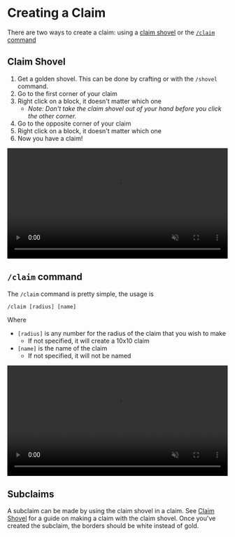 # Creating a Claim

There are two ways to create a claim: using a [claim shovel](#claim-shovel) or the
[`/claim` command](#claim-command)

## Claim Shovel

1. Get a golden shovel.  This can be done by crafting or with the
   `/shovel` command.
1. Go to the first corner of your claim
1. Right click on a block, it doesn't matter which one
    - _Note: Don't take the claim shovel out of your hand before you
       click the other corner._
1. Go to the opposite corner of your claim
1. Right click on a block, it doesn't matter which one
1. Now you have a claim!

<video width="100%" height="auto" controls loop autoplay muted>
  <source src="./claim-shovel.mp4" type="video/mp4">
</video>

## `/claim` command

The `/claim` command is pretty simple, the usage is

```
/claim [radius] [name]
```

Where
- `[radius]` is any number for the radius of the claim that you wish to
  make
    - If not specified, it will create a 10x10 claim
- `[name]` is the name of the claim
    - If not specified, it will not be named

<video width="100%" height="auto" controls loop autoplay muted>
  <source src="./claim-command.mp4" type="video/mp4">
</video>

## Subclaims

A subclaim can be made by using the claim shovel in a claim.  See [Claim
Shovel](#claim-shovel) for a guide on making a claim with the claim
shovel.  Once you've created the subclaim, the borders should be white
instead of gold.
